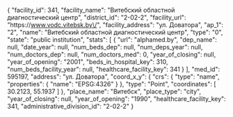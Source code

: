 {
    "facility_id": 341,
    "facility_name": "Витебский областной диагностический центр",
    "district_id": "2-02-2",
    "facility_url": "https:\/\/www.vodc.vitebsk.by\/",
    "facility_address": "ул. Доватора",
    "ap_1": "2",
    "name": "Витебский областной диагностический центр",
    "type": "0",
    "state": "public institution",
    "stats": [
        {
            "url": "alphamed.by",
            "dep_name": null,
            "date_year": null,
            "num_beds_dep": null,
            "num_deps_year": null,
            "num_doctors_dep": null,
            "num_doctors_med": 0,
            "year_of_closing": null,
            "year_of_opening": "2001",
            "beds_in_hospital_key": 310,
            "num_beds_facility_year": null,
            "healthcare_facility_key": 341
        }
    ],
    "med_id": 595197,
    "address": "ул. Доватора",
    "coord_x_y": {
        "crs": {
            "type": "name",
            "properties": {
                "name": "EPSG:4326"
            }
        },
        "type": "Point",
        "coordinates": [
            30.2123,
            55.1937
        ]
    },
    "place_name": "Витебск",
    "place_type": "city",
    "year_of_closing": null,
    "year_of_opening": "1990",
    "healthcare_facility_key": 341,
    "administrative_division_id": "2-02-2"
}
